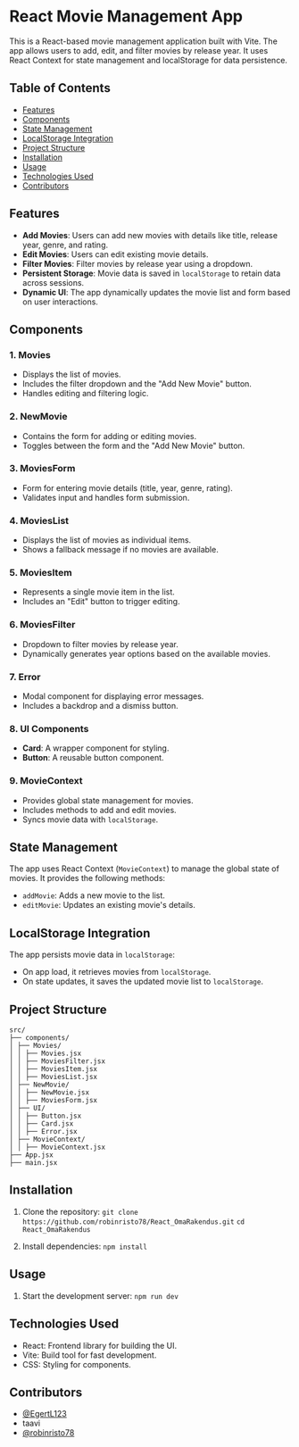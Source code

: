 # React Movie Management App

This is a React-based movie management application built with Vite. The app allows users to add, edit, and filter movies by release year. It uses React Context for state management and localStorage for data persistence.

## Table of Contents
- [Features](#features)
- [Components](#components)
- [State Management](#state-management)
- [LocalStorage Integration](#localstorage-integration)
- [Project Structure](#project-structure)
- [Installation](#installation)
- [Usage](#usage)
- [Technologies Used](#technologies-used)
- [Contributors](#contributors)

## Features

- **Add Movies**: Users can add new movies with details like title, release year, genre, and rating.
- **Edit Movies**: Users can edit existing movie details.
- **Filter Movies**: Filter movies by release year using a dropdown.
- **Persistent Storage**: Movie data is saved in `localStorage` to retain data across sessions.
- **Dynamic UI**: The app dynamically updates the movie list and form based on user interactions.

## Components

### 1. **Movies**
- Displays the list of movies.
- Includes the filter dropdown and the "Add New Movie" button.
- Handles editing and filtering logic.

### 2. **NewMovie**
- Contains the form for adding or editing movies.
- Toggles between the form and the "Add New Movie" button.

### 3. **MoviesForm**
- Form for entering movie details (title, year, genre, rating).
- Validates input and handles form submission.

### 4. **MoviesList**
- Displays the list of movies as individual items.
- Shows a fallback message if no movies are available.

### 5. **MoviesItem**
- Represents a single movie item in the list.
- Includes an "Edit" button to trigger editing.

### 6. **MoviesFilter**
- Dropdown to filter movies by release year.
- Dynamically generates year options based on the available movies.

### 7. **Error**
- Modal component for displaying error messages.
- Includes a backdrop and a dismiss button.

### 8. **UI Components**
- **Card**: A wrapper component for styling.
- **Button**: A reusable button component.

### 9. **MovieContext**
- Provides global state management for movies.
- Includes methods to add and edit movies.
- Syncs movie data with `localStorage`.

## State Management

The app uses React Context (`MovieContext`) to manage the global state of movies. It provides the following methods:
- `addMovie`: Adds a new movie to the list.
- `editMovie`: Updates an existing movie's details.

## LocalStorage Integration

The app persists movie data in `localStorage`:
- On app load, it retrieves movies from `localStorage`.
- On state updates, it saves the updated movie list to `localStorage`.

## Project Structure
```
src/
├── components/
│ ├── Movies/
│ │ ├── Movies.jsx
│ │ ├── MoviesFilter.jsx
│ │ ├── MoviesItem.jsx
│ │ ├── MoviesList.jsx
│ ├── NewMovie/
│ │ ├── NewMovie.jsx
│ │ ├── MoviesForm.jsx
│ ├── UI/
│ │ ├── Button.jsx
│ │ ├── Card.jsx
│ │ ├── Error.jsx
│ ├── MovieContext/
│ │ ├── MovieContext.jsx
├── App.jsx
├── main.jsx
```

## Installation

1. Clone the repository:
```git clone https://github.com/robinristo78/React_OmaRakendus.git```
```cd React_OmaRakendus```

2. Install dependencies:
    ```npm install```

## Usage
1. Start the development server:
    ```npm run dev```

## Technologies Used
- React: Frontend library for building the UI.
- Vite: Build tool for fast development.
- CSS: Styling for components.

## Contributors
- [@EgertL123](https://github.com/EgertL123)
- taavi
- [@robinristo78](https://github.com/robinristo78)
